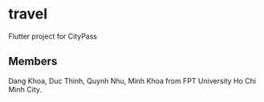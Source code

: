 # travel
Flutter project for CityPass

## Members 
Dang Khoa, Duc Thinh, Quynh Nhu, Minh Khoa from FPT University Ho Chi Minh City. 